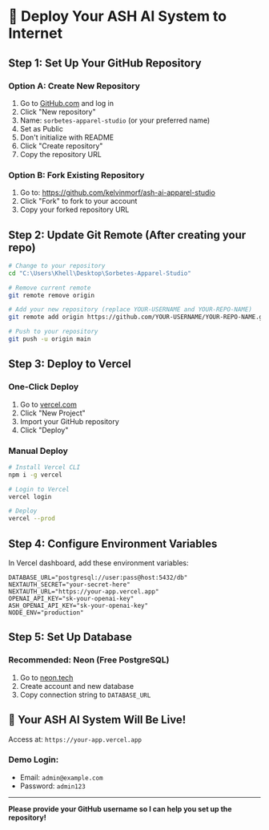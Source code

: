 # 🚀 Deploy Your ASH AI System to Internet

## Step 1: Set Up Your GitHub Repository

### Option A: Create New Repository
1. Go to [GitHub.com](https://github.com) and log in
2. Click "New repository" 
3. Name: `sorbetes-apparel-studio` (or your preferred name)
4. Set as Public
5. Don't initialize with README
6. Click "Create repository"
7. Copy the repository URL

### Option B: Fork Existing Repository
1. Go to: https://github.com/kelvinmorf/ash-ai-apparel-studio
2. Click "Fork" to fork to your account
3. Copy your forked repository URL

## Step 2: Update Git Remote (After creating your repo)

```bash
# Change to your repository
cd "C:\Users\Khell\Desktop\Sorbetes-Apparel-Studio"

# Remove current remote
git remote remove origin

# Add your new repository (replace YOUR-USERNAME and YOUR-REPO-NAME)
git remote add origin https://github.com/YOUR-USERNAME/YOUR-REPO-NAME.git

# Push to your repository
git push -u origin main
```

## Step 3: Deploy to Vercel

### One-Click Deploy
1. Go to [vercel.com](https://vercel.com)
2. Click "New Project"
3. Import your GitHub repository
4. Click "Deploy"

### Manual Deploy
```bash
# Install Vercel CLI
npm i -g vercel

# Login to Vercel
vercel login

# Deploy
vercel --prod
```

## Step 4: Configure Environment Variables

In Vercel dashboard, add these environment variables:

```env
DATABASE_URL="postgresql://user:pass@host:5432/db"
NEXTAUTH_SECRET="your-secret-here"
NEXTAUTH_URL="https://your-app.vercel.app"
OPENAI_API_KEY="sk-your-openai-key"
ASH_OPENAI_API_KEY="sk-your-openai-key"
NODE_ENV="production"
```

## Step 5: Set Up Database

### Recommended: Neon (Free PostgreSQL)
1. Go to [neon.tech](https://neon.tech)
2. Create account and new database
3. Copy connection string to `DATABASE_URL`

## 🎉 Your ASH AI System Will Be Live!

Access at: `https://your-app.vercel.app`

### Demo Login:
- Email: `admin@example.com`
- Password: `admin123`

---

**Please provide your GitHub username so I can help you set up the repository!**